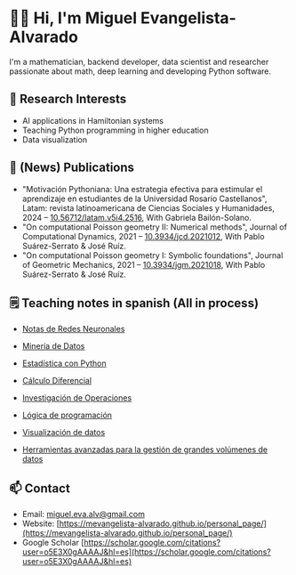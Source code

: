 # 🧑‍🔬 Hi, I'm Miguel Evangelista-Alvarado

I'm a mathematician, backend developer, data scientist and researcher passionate about math, deep learning and developing Python software.

## 🔬 Research Interests
- AI applications in Hamiltonian systems
- Teaching Python programming in higher education
- Data visualization

## 📝 (News) Publications
- "Motivación Pythoniana: Una estrategia efectiva para estimular el aprendizaje en estudiantes de la Universidad Rosario Castellanos", Latam: revista latinoamericana de Ciencias Sociales y Humanidades, 2024 – [10.56712/latam.v5i4.2516](https://latam.redilat.org/index.php/lt/article/view/2516), With Gabriela Bailón-Solano.
- "On computational Poisson geometry II: Numerical methods", Journal of Computational Dynamics, 2021 – [10.3934/jcd.2021012](https://www.aimsciences.org/article/doi/10.3934/jcd.2021012), With Pablo Suárez-Serrato & José Ruíz.
- "On computational Poisson geometry I: Symbolic foundations", Journal of Geometric Mechanics, 2021 – [10.3934/jgm.2021018](https://www.aimsciences.org/article/doi/10.3934/jgm.2021018), With Pablo Suárez-Serrato & José Ruíz.

## 🗒️ Teaching notes in spanish (All in process)
- [Notas de Redes Neuronales](https://miguelevangelista.gitbook.io/notas-de-redes-neuronales)
- [Minería de Datos](https://miguelevangelista.gitbook.io/mineria-de-datos)
 
- [Estadística con Python](https://miguelevangelista.gitbook.io/estadistica)  
- [Cálculo Diferencial](https://miguelevangelista.gitbook.io/calculo-diferencial)
- [Investigación de Operaciones](https://miguelevangelista.gitbook.io/investigacion-de-operaciones/)
   
- [Lógica de programación](https://miguelevangelista.gitbook.io/logica-de-programacion)
- [Visualización de datos](https://miguelevangelista.gitbook.io/visualizacion-de-datos)
- [Herramientas avanzadas para la gestión de grandes volúmenes de datos](https://miguelevangelista.gitbook.io/herramientasavanzadas)
 

## 📫 Contact
- Email: [miguel.eva.alv@gmail.com](miguel.eva.alv@gmail.com)
- Website: [https://mevangelista-alvarado.github.io/personal_page/](https://mevangelista-alvarado.github.io/personal_page/)
- Google Scholar [https://scholar.google.com/citations?user=o5E3X0gAAAAJ&hl=es](https://scholar.google.com/citations?user=o5E3X0gAAAAJ&hl=es)

